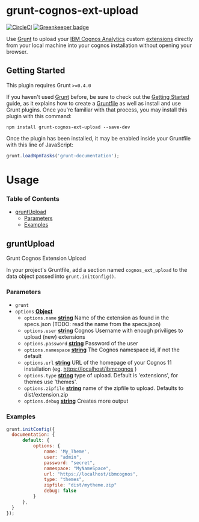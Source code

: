 # grunt-cognos-ext-upload

[![CircleCI](https://circleci.com/gh/CognosExt/grunt-cognos-ext-upload.svg?style=svg)](https://circleci.com/gh/CognosExt/grunt-cognos-ext-upload) [![Greenkeeper badge](https://badges.greenkeeper.io/CognosExt/grunt-cognos-ext-upload.svg)](https://greenkeeper.io/)

Use [Grunt](http://gruntjs.com/) to upload your [IBM Cognos Analytics](https://www.ibm.com/products/cognos-analytics) custom [extensions](https://www.ibm.com/support/knowledgecenter/SSEP7J_11.0.0/com.ibm.swg.ba.cognos.ag_manage.doc/c_ag_manage_extensions.html) directly from your local machine into your cognos installation without opening your browser.

## Getting Started

This plugin requires Grunt `>=0.4.0`

If you haven't used [Grunt](http://gruntjs.com/) before, be sure to check out the [Getting Started](http://gruntjs.com/getting-started) guide, as it explains how to create a [Gruntfile](http://gruntjs.com/sample-gruntfile) as well as install and use Grunt plugins. Once you're familiar with that process, you may install this plugin with this command:

```shell
npm install grunt-cognos-ext-upload --save-dev
```

Once the plugin has been installed, it may be enabled inside your Gruntfile with this line of JavaScript:

```javascript
grunt.loadNpmTasks('grunt-documentation');
```

# Usage

<!-- Generated by documentation.js. Update this documentation by updating the source code. -->

### Table of Contents

-   [gruntUpload](#gruntupload)
    -   [Parameters](#parameters)
    -   [Examples](#examples)

## gruntUpload

Grunt Cognos Extension Upload

In your project's Gruntfile, add a section named `cognos_ext_upload` to the
data object passed into `grunt.initConfig()`.

### Parameters

-   `grunt`  
-   `options` **[Object](https://developer.mozilla.org/docs/Web/JavaScript/Reference/Global_Objects/Object)** 
    -   `options.name` **[string](https://developer.mozilla.org/docs/Web/JavaScript/Reference/Global_Objects/String)** Name of the extension as found in the specs.json (TODO: read the name from the specs.json)
    -   `options.user` **[string](https://developer.mozilla.org/docs/Web/JavaScript/Reference/Global_Objects/String)** Cognos Username with enough priviliges to upload (new) extensions
    -   `options.password` **[string](https://developer.mozilla.org/docs/Web/JavaScript/Reference/Global_Objects/String)** Password of the user
    -   `options.namespace` **[string](https://developer.mozilla.org/docs/Web/JavaScript/Reference/Global_Objects/String)** The Cognos namespace id, if not the default
    -   `options.url` **[string](https://developer.mozilla.org/docs/Web/JavaScript/Reference/Global_Objects/String)** URL of the homepage of your Cognos 11 installation (eg. <https://localhost/ibmcognos> )
    -   `options.type` **[string](https://developer.mozilla.org/docs/Web/JavaScript/Reference/Global_Objects/String)** type of upload. Default is 'extensions', for themes use 'themes'.
    -   `options.zipfile` **[string](https://developer.mozilla.org/docs/Web/JavaScript/Reference/Global_Objects/String)** name of the zipfile to upload. Defaults to dist/extension.zip
    -   `options.debug` **[string](https://developer.mozilla.org/docs/Web/JavaScript/Reference/Global_Objects/String)** Creates more output

### Examples

```javascript
grunt.initConfig({
  documentation: {
      default: {
          options: {
              name: 'My_Theme',
              user: "admin",
              password: "secret",
              namespace: "MyNameSpace",
              url: "https://localhost/ibmcognos",
              type: "themes",
              zipfile: "dist/mytheme.zip"
              debug: false
          }
      },
  }
});
```
